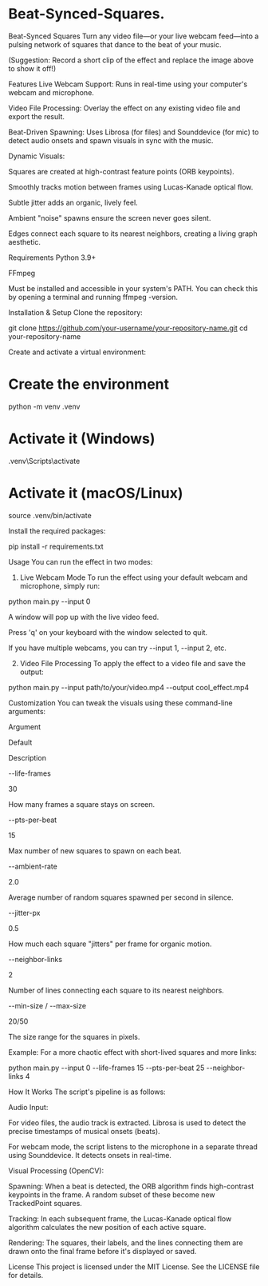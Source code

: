 # Beat-Synced-Squares.
Beat-Synced Squares
Turn any video file—or your live webcam feed—into a pulsing network of squares that dance to the beat of your music.

(Suggestion: Record a short clip of the effect and replace the image above to show it off!)

Features
Live Webcam Support: Runs in real-time using your computer's webcam and microphone.

Video File Processing: Overlay the effect on any existing video file and export the result.

Beat-Driven Spawning: Uses Librosa (for files) and Sounddevice (for mic) to detect audio onsets and spawn visuals in sync with the music.

Dynamic Visuals:

Squares are created at high-contrast feature points (ORB keypoints).

Smoothly tracks motion between frames using Lucas-Kanade optical flow.

Subtle jitter adds an organic, lively feel.

Ambient "noise" spawns ensure the screen never goes silent.

Edges connect each square to its nearest neighbors, creating a living graph aesthetic.

Requirements
Python 3.9+

FFmpeg

Must be installed and accessible in your system's PATH. You can check this by opening a terminal and running ffmpeg -version.

Installation & Setup
Clone the repository:

git clone https://github.com/your-username/your-repository-name.git
cd your-repository-name

Create and activate a virtual environment:

# Create the environment
python -m venv .venv

# Activate it (Windows)
.venv\Scripts\activate

# Activate it (macOS/Linux)
source .venv/bin/activate

Install the required packages:

pip install -r requirements.txt

Usage
You can run the effect in two modes:

1. Live Webcam Mode
To run the effect using your default webcam and microphone, simply run:

python main.py --input 0

A window will pop up with the live video feed.

Press 'q' on your keyboard with the window selected to quit.

If you have multiple webcams, you can try --input 1, --input 2, etc.

2. Video File Processing
To apply the effect to a video file and save the output:

python main.py --input path/to/your/video.mp4 --output cool_effect.mp4

Customization
You can tweak the visuals using these command-line arguments:

Argument

Default

Description

--life-frames

30

How many frames a square stays on screen.

--pts-per-beat

15

Max number of new squares to spawn on each beat.

--ambient-rate

2.0

Average number of random squares spawned per second in silence.

--jitter-px

0.5

How much each square "jitters" per frame for organic motion.

--neighbor-links

2

Number of lines connecting each square to its nearest neighbors.

--min-size / --max-size

20/50

The size range for the squares in pixels.

Example: For a more chaotic effect with short-lived squares and more links:

python main.py --input 0 --life-frames 15 --pts-per-beat 25 --neighbor-links 4

How It Works
The script's pipeline is as follows:

Audio Input:

For video files, the audio track is extracted. Librosa is used to detect the precise timestamps of musical onsets (beats).

For webcam mode, the script listens to the microphone in a separate thread using Sounddevice. It detects onsets in real-time.

Visual Processing (OpenCV):

Spawning: When a beat is detected, the ORB algorithm finds high-contrast keypoints in the frame. A random subset of these become new TrackedPoint squares.

Tracking: In each subsequent frame, the Lucas-Kanade optical flow algorithm calculates the new position of each active square.

Rendering: The squares, their labels, and the lines connecting them are drawn onto the final frame before it's displayed or saved.

License
This project is licensed under the MIT License. See the LICENSE file for details.
